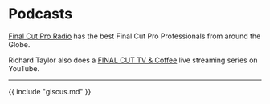 # Podcasts

[Final Cut Pro Radio](https://fcpradio.com) has the best Final Cut Pro Professionals from around the Globe.

Richard Taylor also does a [FINAL CUT TV & Coffee](https://www.youtube.com/richardtaylortv) live streaming series on YouTube.

---

{{ include "giscus.md" }}